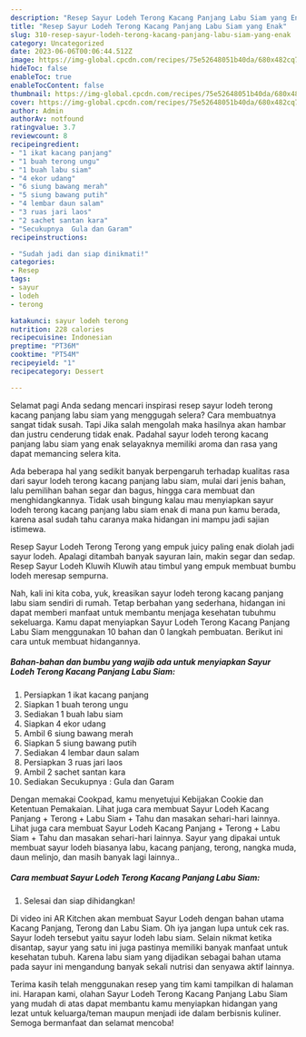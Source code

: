 ```yaml
---
description: "Resep Sayur Lodeh Terong Kacang Panjang Labu Siam yang Enak"
title: "Resep Sayur Lodeh Terong Kacang Panjang Labu Siam yang Enak"
slug: 310-resep-sayur-lodeh-terong-kacang-panjang-labu-siam-yang-enak
category: Uncategorized
date: 2023-06-06T00:06:44.512Z
image: https://img-global.cpcdn.com/recipes/75e52648051b40da/680x482cq70/sayur-lodeh-terong-kacang-panjang-labu-siam-foto-resep-utama.jpg
hideToc: false
enableToc: true
enableTocContent: false
thumbnail: https://img-global.cpcdn.com/recipes/75e52648051b40da/680x482cq70/sayur-lodeh-terong-kacang-panjang-labu-siam-foto-resep-utama.jpg
cover: https://img-global.cpcdn.com/recipes/75e52648051b40da/680x482cq70/sayur-lodeh-terong-kacang-panjang-labu-siam-foto-resep-utama.jpg
author: Admin
authorAv: notfound
ratingvalue: 3.7
reviewcount: 8
recipeingredient:
- "1 ikat kacang panjang"
- "1 buah terong ungu"
- "1 buah labu siam"
- "4 ekor udang"
- "6 siung bawang merah"
- "5 siung bawang putih"
- "4 lembar daun salam"
- "3 ruas jari laos"
- "2 sachet santan kara"
- "Secukupnya  Gula dan Garam"
recipeinstructions:

- "Sudah jadi dan siap dinikmati!"
categories:
- Resep
tags:
- sayur
- lodeh
- terong

katakunci: sayur lodeh terong 
nutrition: 228 calories
recipecuisine: Indonesian
preptime: "PT36M"
cooktime: "PT54M"
recipeyield: "1"
recipecategory: Dessert

---
```



Selamat pagi Anda sedang mencari inspirasi resep sayur lodeh terong kacang panjang labu siam yang menggugah selera? Cara membuatnya sangat tidak susah. Tapi Jika salah mengolah maka hasilnya akan hambar dan justru cenderung tidak enak. Padahal sayur lodeh terong kacang panjang labu siam yang enak selayaknya memiliki aroma dan rasa yang dapat memancing selera kita.


Ada beberapa hal yang sedikit banyak berpengaruh terhadap kualitas rasa dari sayur lodeh terong kacang panjang labu siam, mulai dari jenis bahan, lalu pemilihan bahan segar dan bagus, hingga cara membuat dan menghidangkannya. Tidak usah bingung kalau mau menyiapkan sayur lodeh terong kacang panjang labu siam enak di mana pun kamu berada, karena asal sudah tahu caranya maka hidangan ini mampu jadi sajian istimewa.

Resep Sayur Lodeh Terong Terong yang empuk juicy paling enak diolah jadi sayur lodeh. Apalagi ditambah banyak sayuran lain, makin segar dan sedap. Resep Sayur Lodeh Kluwih Kluwih atau timbul yang empuk membuat bumbu lodeh meresap sempurna.


Nah, kali ini kita coba, yuk, kreasikan sayur lodeh terong kacang panjang labu siam sendiri di rumah. Tetap berbahan yang sederhana, hidangan ini dapat memberi manfaat untuk membantu menjaga kesehatan tubuhmu sekeluarga. Kamu dapat menyiapkan Sayur Lodeh Terong Kacang Panjang Labu Siam menggunakan 10 bahan dan 0 langkah pembuatan. Berikut ini cara untuk membuat hidangannya.

<!--inarticleads1-->

##### Bahan-bahan dan bumbu yang wajib ada untuk menyiapkan Sayur Lodeh Terong Kacang Panjang Labu Siam:

1. Persiapkan 1 ikat kacang panjang
1. Siapkan 1 buah terong ungu
1. Sediakan 1 buah labu siam
1. Siapkan 4 ekor udang
1. Ambil 6 siung bawang merah
1. Siapkan 5 siung bawang putih
1. Sediakan 4 lembar daun salam
1. Persiapkan 3 ruas jari laos
1. Ambil 2 sachet santan kara
1. Sediakan Secukupnya : Gula dan Garam


Dengan memakai Cookpad, kamu menyetujui Kebijakan Cookie dan Ketentuan Pemakaian. Lihat juga cara membuat Sayur Lodeh Kacang Panjang + Terong + Labu Siam + Tahu dan masakan sehari-hari lainnya. Lihat juga cara membuat Sayur Lodeh Kacang Panjang + Terong + Labu Siam + Tahu dan masakan sehari-hari lainnya. Sayur yang dipakai untuk membuat sayur lodeh biasanya labu, kacang panjang, terong, nangka muda, daun melinjo, dan masih banyak lagi lainnya.. 

<!--inarticleads2-->

##### Cara membuat Sayur Lodeh Terong Kacang Panjang Labu Siam:


1. Selesai dan siap dihidangkan!

Di video ini AR Kitchen akan membuat Sayur Lodeh dengan bahan utama Kacang Panjang, Terong dan Labu Siam. Oh iya jangan lupa untuk cek ras. Sayur lodeh tersebut yaitu sayur lodeh labu siam. Selain nikmat ketika disantap, sayur yang satu ini juga pastinya memiliki banyak manfaat untuk kesehatan tubuh. Karena labu siam yang dijadikan sebagai bahan utama pada sayur ini mengandung banyak sekali nutrisi dan senyawa aktif lainnya. 

Terima kasih telah menggunakan resep yang tim kami tampilkan di halaman ini. Harapan kami, olahan Sayur Lodeh Terong Kacang Panjang Labu Siam yang mudah di atas dapat membantu kamu menyiapkan hidangan yang lezat untuk keluarga/teman maupun menjadi ide dalam berbisnis kuliner. Semoga bermanfaat dan selamat mencoba!
